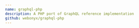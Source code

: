 ```yaml
---
name: graphql-php
description: A PHP port of GraphQL reference implementation
github: webonyx/graphql-php
---
```

